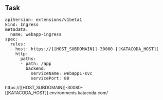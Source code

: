 ## Task
<pre class="file dockerfile" data-filename="routing.yaml" data-target="replace">
apiVersion: extensions/v1beta1
kind: Ingress
metadata:
  name: webapp-ingress
spec:
  rules:
  - host: https://[[HOST_SUBDOMAIN]]-30080-[[KATACODA_HOST]].environments.katacoda.com/
    http:
      paths:
      - path: /app
        backend:
          serviceName: webapp1-svc
          servicePort: 80
</pre>

https://[[HOST_SUBDOMAIN]]-30080-[[KATACODA_HOST]].environments.katacoda.com/